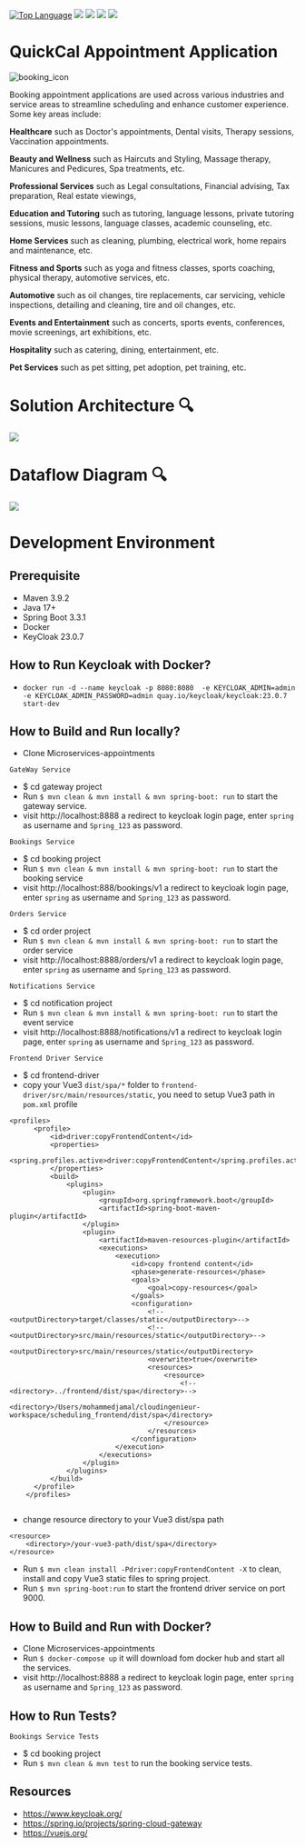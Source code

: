 [![Top Language](https://img.shields.io/github/languages/top/cloudingenieur/microservices-appointments?style=flat-square)](https://github.com/cloudingenieur/microservices-appointments)
![](https://img.shields.io/badge/Keycloak-25.0-yellow) ![](https://img.shields.io/badge/maven-3.9.2-brightgreen)
![](https://img.shields.io/badge/docker-20.10.24-red)
![](https://img.shields.io/badge/Spring%20Boot-3.3.1-brown)



# QuickCal Appointment Application

![booking_icon](docs/booking_icon.png)

Booking appointment applications are used across various industries and service areas to streamline scheduling 
and enhance customer experience. Some key areas include: 


**Healthcare** such as Doctor's appointments, Dental visits, Therapy sessions, Vaccination appointments.

**Beauty and Wellness** such as Haircuts and Styling, Massage therapy, Manicures and Pedicures, Spa treatments, etc.

**Professional Services** such as Legal consultations, Financial advising, Tax preparation, Real estate viewings,

**Education and Tutoring** such as tutoring, language lessons, private tutoring sessions, music lessons, language classes,
academic counseling, etc.

**Home Services** such as cleaning, plumbing, electrical work, home repairs and maintenance, etc.

**Fitness and Sports** such as yoga and fitness classes, sports coaching, physical therapy, automotive services, etc.

**Automotive** such as oil changes, tire replacements, car servicing, vehicle inspections, detailing and cleaning, tire
and oil changes, etc.

**Events and Entertainment** such as concerts, sports events, conferences, movie screenings, art exhibitions, etc.

**Hospitality** such as catering, dining, entertainment, etc.

**Pet Services** such as pet sitting, pet adoption, pet training, etc.



# Solution Architecture 🔍

<picture>
  <source media="(prefers-color-scheme: dark)" srcset="./docs/readme-assets/high-level-architecture-dark.png">
  <img src="./docs/finalv1_bookings_azure_diagram.png">
</picture>


# Dataflow Diagram 🔍

<picture>
  <source media="(prefers-color-scheme: dark)" srcset="./docs/readme-assets/high-level-architecture-dark.png">
  <img src="./docs/dataFlow_appointment_diagram.png">
</picture>

# Development Environment
## Prerequisite
- Maven 3.9.2
- Java 17+
- Spring Boot 3.3.1
- Docker
- KeyCloak 23.0.7

## How to Run Keycloak with Docker?
- `docker run -d --name keycloak -p 8080:8080  -e KEYCLOAK_ADMIN=admin -e KEYCLOAK_ADMIN_PASSWORD=admin quay.io/keycloak/keycloak:23.0.7 start-dev`

## How to Build and Run locally?
- Clone Microservices-appointments

`GateWay Service`
- $ cd gateway project
- Run `$ mvn clean & mvn install & mvn spring-boot: run` to start the gateway service.
- visit http://localhost:8888 a redirect to keycloak login page, enter `spring` as username and `Spring_123` as
  password.

`Bookings Service`
- $ cd booking project
- Run `$ mvn clean & mvn install & mvn spring-boot: run` to start the booking service
- visit http://localhost:888/bookings/v1 a redirect to keycloak login page, enter `spring` as username and `Spring_123` as password.

`Orders Service`
- $ cd order project
- Run `$ mvn clean & mvn install & mvn spring-boot: run` to start the order service
- visit http://localhost:8888/orders/v1 a redirect to keycloak login page, enter `spring` as username and `Spring_123` as password.

`Notifications Service`
- $ cd notification project
- Run `$ mvn clean & mvn install & mvn spring-boot: run` to start the event service
- visit http://localhost:8888/notifications/v1 a redirect to keycloak login page, enter `spring` as username and `Spring_123` as password.


`Frontend Driver Service`
- $ cd frontend-driver
- copy your Vue3 `dist/spa/*` folder to `frontend-driver/src/main/resources/static`, you need to setup Vue3 path in `pom.xml` profile
```
<profiles>
      <profile>
          <id>driver:copyFrontendContent</id>
          <properties>
              <spring.profiles.active>driver:copyFrontendContent</spring.profiles.active>
          </properties>
          <build>
              <plugins>
                  <plugin>
                      <groupId>org.springframework.boot</groupId>
                      <artifactId>spring-boot-maven-plugin</artifactId>
                  </plugin>
                  <plugin>
                      <artifactId>maven-resources-plugin</artifactId>
                      <executions>
                          <execution>
                              <id>copy frontend content</id>
                              <phase>generate-resources</phase>
                              <goals>
                                  <goal>copy-resources</goal>
                              </goals>
                              <configuration>
                                  <!--<outputDirectory>target/classes/static</outputDirectory>-->
                                  <!--<outputDirectory>src/main/resources/static</outputDirectory>-->
                                  <outputDirectory>src/main/resources/static</outputDirectory>
                                  <overwrite>true</overwrite>
                                  <resources>
                                      <resource>
                                          <!--<directory>../frontend/dist/spa</directory>-->
                                          <directory>/Users/mohammedjamal/cloudingenieur-workspace/scheduling_frontend/dist/spa</directory>
                                      </resource>
                                  </resources>
                              </configuration>
                          </execution>
                      </executions>
                  </plugin>
              </plugins>
          </build>
      </profile>
	</profiles>


```
- change resource directory to your Vue3 dist/spa path
```
<resource>
    <directory>/your-vue3-path/dist/spa</directory>
</resource>
```
- Run `$ mvn clean install -Pdriver:copyFrontendContent -X` to clean, install and copy Vue3 static files to spring project.
- Run `$ mvn spring-boot:run` to start the frontend driver service on port 9000.


## How to Build and Run with Docker?
- Clone Microservices-appointments
- Run `$ docker-compose up` it will download fom docker hub and start all the services.
- visit http://localhost:8888 a redirect to keycloak login page, enter `spring` as username and `Spring_123` as password.


## How to Run Tests?

`Bookings Service Tests`
- $ cd booking project
- Run `$ mvn clean & mvn test` to run the booking service tests.



## Resources
- https://www.keycloak.org/
- https://spring.io/projects/spring-cloud-gateway
- https://vuejs.org/